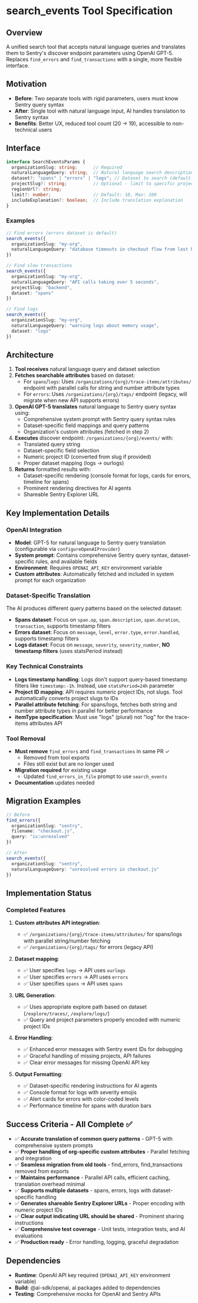 # search_events Tool Specification

## Overview

A unified search tool that accepts natural language queries and translates them to Sentry's discover endpoint parameters using OpenAI GPT-5. Replaces `find_errors` and `find_transactions` with a single, more flexible interface.

## Motivation

- **Before**: Two separate tools with rigid parameters, users must know Sentry query syntax
- **After**: Single tool with natural language input, AI handles translation to Sentry syntax
- **Benefits**: Better UX, reduced tool count (20 → 19), accessible to non-technical users

## Interface

```typescript
interface SearchEventsParams {
  organizationSlug: string;      // Required
  naturalLanguageQuery: string;  // Natural language search description
  dataset?: "spans" | "errors" | "logs"; // Dataset to search (default: "errors")
  projectSlug?: string;          // Optional - limit to specific project
  regionUrl?: string;           
  limit?: number;                // Default: 10, Max: 100
  includeExplanation?: boolean;  // Include translation explanation
}
```

### Examples

```typescript
// Find errors (errors dataset is default)
search_events({
  organizationSlug: "my-org",
  naturalLanguageQuery: "database timeouts in checkout flow from last hour"
})

// Find slow transactions
search_events({
  organizationSlug: "my-org",
  naturalLanguageQuery: "API calls taking over 5 seconds",
  projectSlug: "backend",
  dataset: "spans"
})

// Find logs
search_events({
  organizationSlug: "my-org",
  naturalLanguageQuery: "warning logs about memory usage",
  dataset: "logs"
})
```

## Architecture

1. **Tool receives** natural language query and dataset selection
2. **Fetches searchable attributes** based on dataset:
   - For `spans`/`logs`: Uses `/organizations/{org}/trace-items/attributes/` endpoint with parallel calls for string and number attribute types
   - For `errors`: Uses `/organizations/{org}/tags/` endpoint (legacy, will migrate when new API supports errors)
3. **OpenAI GPT-5 translates** natural language to Sentry query syntax using:
   - Comprehensive system prompt with Sentry query syntax rules
   - Dataset-specific field mappings and query patterns
   - Organization's custom attributes (fetched in step 2)
4. **Executes** discover endpoint: `/organizations/{org}/events/` with:
   - Translated query string
   - Dataset-specific field selection
   - Numeric project ID (converted from slug if provided)
   - Proper dataset mapping (logs → ourlogs)
5. **Returns** formatted results with:
   - Dataset-specific rendering (console format for logs, cards for errors, timeline for spans)
   - Prominent rendering directives for AI agents
   - Shareable Sentry Explorer URL

## Key Implementation Details

### OpenAI Integration

- **Model**: GPT-5 for natural language to Sentry query translation (configurable via `configureOpenAIProvider`)
- **System prompt**: Contains comprehensive Sentry query syntax, dataset-specific rules, and available fields
- **Environment**: Requires `OPENAI_API_KEY` environment variable
- **Custom attributes**: Automatically fetched and included in system prompt for each organization

### Dataset-Specific Translation

The AI produces different query patterns based on the selected dataset:

- **Spans dataset**: Focus on `span.op`, `span.description`, `span.duration`, `transaction`, supports timestamp filters
- **Errors dataset**: Focus on `message`, `level`, `error.type`, `error.handled`, supports timestamp filters  
- **Logs dataset**: Focus on `message`, `severity`, `severity_number`, **NO timestamp filters** (uses statsPeriod instead)

### Key Technical Constraints

- **Logs timestamp handling**: Logs don't support query-based timestamp filters like `timestamp:-1h`. Instead, use `statsPeriod=24h` parameter
- **Project ID mapping**: API requires numeric project IDs, not slugs. Tool automatically converts project slugs to IDs
- **Parallel attribute fetching**: For spans/logs, fetches both string and number attribute types in parallel for better performance
- **itemType specification**: Must use "logs" (plural) not "log" for the trace-items attributes API

### Tool Removal

- **Must remove** `find_errors` and `find_transactions` in same PR ✓
  - Removed from tool exports
  - Files still exist but are no longer used
- **Migration required** for existing usage
  - Updated `find_errors_in_file` prompt to use `search_events`
- **Documentation** updates needed

## Migration Examples

```typescript
// Before
find_errors({
  organizationSlug: "sentry",
  filename: "checkout.js",
  query: "is:unresolved"
})

// After
search_events({
  organizationSlug: "sentry",
  naturalLanguageQuery: "unresolved errors in checkout.js"
})
```

## Implementation Status

### Completed Features

1. **Custom attributes API integration**: 
   - ✅ `/organizations/{org}/trace-items/attributes/` for spans/logs with parallel string/number fetching
   - ✅ `/organizations/{org}/tags/` for errors (legacy API)

2. **Dataset mapping**:
   - ✅ User specifies `logs` → API uses `ourlogs`
   - ✅ User specifies `errors` → API uses `errors`
   - ✅ User specifies `spans` → API uses `spans`

3. **URL Generation**:
   - ✅ Uses appropriate explore path based on dataset (`/explore/traces/`, `/explore/logs/`)
   - ✅ Query and project parameters properly encoded with numeric project IDs

4. **Error Handling**:
   - ✅ Enhanced error messages with Sentry event IDs for debugging
   - ✅ Graceful handling of missing projects, API failures
   - ✅ Clear error messages for missing OpenAI API key

5. **Output Formatting**:
   - ✅ Dataset-specific rendering instructions for AI agents
   - ✅ Console format for logs with severity emojis
   - ✅ Alert cards for errors with color-coded levels
   - ✅ Performance timeline for spans with duration bars

## Success Criteria - All Complete ✅

- ✅ **Accurate translation of common query patterns** - GPT-5 with comprehensive system prompts
- ✅ **Proper handling of org-specific custom attributes** - Parallel fetching and integration
- ✅ **Seamless migration from old tools** - find_errors, find_transactions removed from exports
- ✅ **Maintains performance** - Parallel API calls, efficient caching, translation overhead minimal
- ✅ **Supports multiple datasets** - spans, errors, logs with dataset-specific handling
- ✅ **Generates shareable Sentry Explorer URLs** - Proper encoding with numeric project IDs
- ✅ **Clear output indicating URL should be shared** - Prominent sharing instructions
- ✅ **Comprehensive test coverage** - Unit tests, integration tests, and AI evaluations
- ✅ **Production ready** - Error handling, logging, graceful degradation

## Dependencies

- **Runtime**: OpenAI API key required (`OPENAI_API_KEY` environment variable)
- **Build**: @ai-sdk/openai, ai packages added to dependencies
- **Testing**: Comprehensive mocks for OpenAI and Sentry APIs